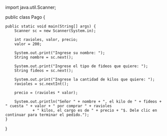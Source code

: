 import java.util.Scanner;

public class Pago {

    public static void main(String[] args) {
        Scanner sc = new Scanner(System.in);

        int ravioles, valor, precio;
        valor = 200;

        System.out.print("Ingrese su nombre: ");
        String nombre = sc.next();

        System.out.print("Ingrese el tipo de fideos que quiere: ");
        String fideos = sc.next();

        System.out.print("Ingrese la cantidad de kilos que quiere: ");
        ravioles = sc.nextInt();

        precio = (ravioles * valor);

        System.out.println("Señor " + nombre + ", el kilo de " + fideos + " cuesta " + valor + " por comprar " + ravioles
                + " kilos, el cargo es de " + precio + "$. Dele clic en continuar para terminar el pedido.");
    }
}
